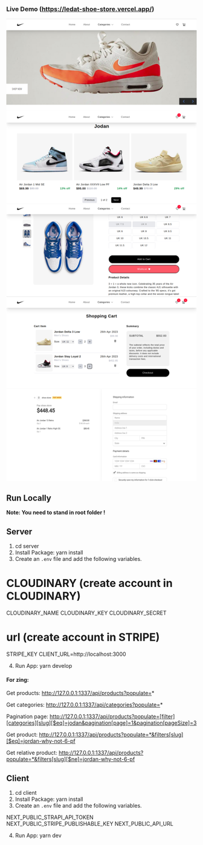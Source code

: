 ### Live Demo (https://ledat-shoe-store.vercel.app/)

![shoe-store screenshot](https://raw.githubusercontent.com/le-dat/shoe-store/master/static/screenshot1.png)
![shoe-store screenshot](https://raw.githubusercontent.com/le-dat/shoe-store/master/static/screenshot2.png)
![shoe-store screenshot](https://raw.githubusercontent.com/le-dat/shoe-store/master/static/screenshot3.png)
![shoe-store screenshot](https://raw.githubusercontent.com/le-dat/shoe-store/master/static/screenshot4.png)
![shoe-store screenshot](https://raw.githubusercontent.com/le-dat/shoe-store/master/static/screenshot5.png)

## Run Locally

**Note: You need to stand in root folder !**

## Server

1. cd server
2. Install Package: yarn install
3. Create an `.env` file and add the following variables.

# CLOUDINARY (create account in CLOUDINARY)

CLOUDINARY_NAME
CLOUDINARY_KEY
CLOUDINARY_SECRET

# url (create account in STRIPE)

STRIPE_KEY
CLIENT_URL=http://localhost:3000

4. Run App: yarn develop

#### For zing:

Get products: http://127.0.0.1:1337/api/products?populate=*

Get categories: http://127.0.0.1:1337/api/categories?populate=*

Pagination page: http://127.0.0.1:1337/api/products?populate=[filter][categories][slug][$eq]=jodan&pagination[page]=1&pagination[pageSize]=3

Get product: http://127.0.0.1:1337/api/products?populate=*&filters[slug][$eq]=jordan-why-not-6-pf

Get relative product: http://127.0.0.1:1337/api/products?populate=*&filters[slug][$ne]=jordan-why-not-6-pf

## Client

1. cd client
2. Install Package: yarn install
3. Create an `.env` file and add the following variables.

NEXT_PUBLIC_STRAPI_API_TOKEN
NEXT_PUBLIC_STRIPE_PUBLISHABLE_KEY
NEXT_PUBLIC_API_URL

4. Run App: yarn dev
